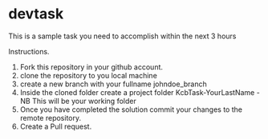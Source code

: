 # devtask

This is a sample task you need to accomplish within the next 3 hours

Instructions.

1. Fork this repository in your github account.
2. clone the repository to you local machine
3. create a new branch with your fullname johndoe_branch
4. Inside the cloned folder create a project folder KcbTask-YourLastName - NB This will be your working folder
5. Once you have completed the solution commit your changes to the remote repository.
6. Create a Pull request.

